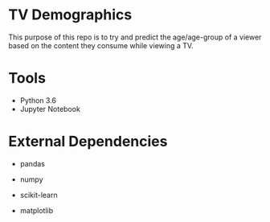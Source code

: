 # TV Demographics

This purpose of this repo is to try and predict the age/age-group of a viewer based on the content they consume while viewing a TV. 

# Tools

- Python 3.6
- Jupyter Notebook

# External Dependencies

- pandas

- numpy

- scikit-learn

- matplotlib
